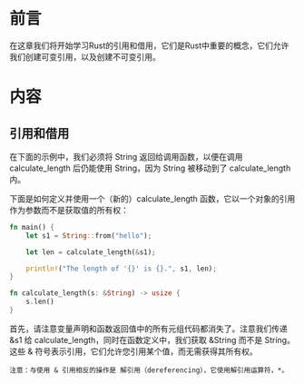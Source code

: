 # 前言
在这章我们将开始学习Rust的引用和借用，它们是Rust中重要的概念，它们允许我们创建可变引用，以及创建不可变引用。

# 内容

## 引用和借用

在下面的示例中，我们必须将 String 返回给调用函数，以便在调用 calculate_length 后仍能使用 String，因为 String 被移动到了 calculate_length 内。

下面是如何定义并使用一个（新的）calculate_length 函数，它以一个对象的引用作为参数而不是获取值的所有权：

```rust
fn main() {
    let s1 = String::from("hello");

    let len = calculate_length(&s1);

    println!("The length of '{}' is {}.", s1, len);
}

fn calculate_length(s: &String) -> usize {
    s.len()
}
```

首先，请注意变量声明和函数返回值中的所有元组代码都消失了。注意我们传递 &s1 给 calculate_length，同时在函数定义中，我们获取 &String 而不是 String。
这些 & 符号表示引用，它们允许您引用某个值，而无需获得其所有权。

```text
注意：与使用 & 引用相反的操作是 解引用（dereferencing），它使用解引用运算符，*。
```